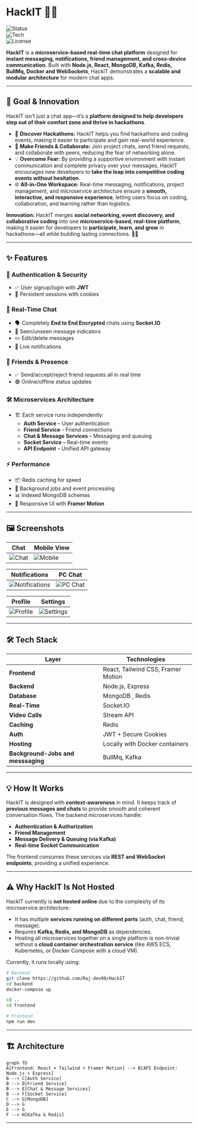# HackIT 🚀💬

![Status](https://img.shields.io/badge/Status-Development-orange)  
![Tech](https://img.shields.io/badge/Tech-React%20%7C%20Node.js%20%7C%20MongoDB%20%7C%20Kafka%20%7C%20Socket.IO-blue)  
![License](https://img.shields.io/badge/License-MIT-yellow)  

**HackIT** is a **microservice-based real-time chat platform** designed for **instant messaging, notifications, friend management, and cross-device communication**. Built with **Node.js, React, MongoDB, Kafka, Redis, BullMq, Docker and WebSockets**, HackIT demonstrates a **scalable and modular architecture** for modern chat apps.  

---

## 🎯 Goal & Innovation  

HackIT isn’t just a chat app—it’s a **platform designed to help developers step out of their comfort zone and thrive in hackathons**.  

- 🚀 **Discover Hackathons:** HackIT helps you find hackathons and coding events, making it easier to participate and gain real-world experience.  
- 🤝 **Make Friends & Collaborate:** Join project chats, send friend requests, and collaborate with peers, reducing the fear of networking alone.  
- 💡 **Overcome Fear:** By providing a supportive environment with instant communication and complete privacy over your messages, HackIT encourages new developers to **take the leap into competitive coding events without hesitation**.  
- 🌐 **All-in-One Workspace:** Real-time messaging, notifications, project management, and microservice architecture ensure a **smooth, interactive, and responsive experience**, letting users focus on coding, collaboration, and learning rather than logistics.  

**Innovation:** HackIT merges **social networking, event discovery, and collaborative coding** into one **microservice-based, real-time platform**, making it easier for developers to **participate, learn, and grow** in hackathons—all while building lasting connections. 💬✨

---

## ✨ Features  

### 🔐 Authentication & Security  
- ✅ User signup/login with **JWT**  
- 🔄 Persistent sessions with cookies  

### 💬 Real-Time Chat  
- 🗣️ Completely **End to End Encrypted** chats using **Socket.IO**  
- 👀 Seen/unseen message indicators  
- ✏️ Edit/delete messages  
- 🔔 Live notifications  

### 👥 Friends & Presence  
- ✅ Send/accept/reject friend requests all in real time
- 🟢 Online/offline status updates  

### 🛠 Microservices Architecture  
- 🏗 Each service runs independently:  
  - **Auth Service** – User authentication  
  - **Friend Service** – Friend connections  
  - **Chat & Message Services** – Messaging and queuing  
  - **Socket Service** – Real-time events  
  - **API Endpoint** – Unified API gateway  

### ⚡ Performance  
- 📦 Redis caching for speed  
- 🔄 Background jobs and event processing  
- 📊 Indexed MongoDB schemas  
- 🎨 Responsive UI with **Framer Motion**  

---

## 🖼️ Screenshots

| Chat | Mobile View |
|------|------------|
| ![Chat](frontend/public/chat.png) | ![Mobile](frontend/public/mobile.png) |

| Notifications | PC Chat |
|---------------|---------|
| ![Notifications](frontend/public/notifications.png) | ![PC Chat](frontend/public/pcChat.png) |

| Profile | Settings |
|---------|---------|
| ![Profile](frontend/public/profile.png) | ![Settings](frontend/public/settings.png) |

---

## 🛠 Tech Stack  

| Layer           | Technologies                                      |
| --------------- | ------------------------------------------------- |
| **Frontend**    | React, Tailwind CSS, Framer Motion               |
| **Backend**     | Node.js, Express                                 |
| **Database**    | MongoDB , Redis                                        |
| **Real-Time**   | Socket.IO                                        |
| **Video Calls** | Stream API                                       |
| **Caching**     | Redis                                            |
| **Auth**        | JWT + Secure Cookies                             |
| **Hosting**     | Locally with Docker containers                                           |
| **Background-Jobs and messsaging**   | BullMq, Kafka                      |
---

## 💡 How It Works

HackIT is designed with **context-awareness** in mind. It keeps track of **previous messages and chats** to provide smooth and coherent conversation flows. The backend microservices handle:

- **Authentication & Authorization**  
- **Friend Management**  
- **Message Delivery & Queuing (via Kafka)**  
- **Real-time Socket Communication**  

The frontend consumes these services via **REST and WebSocket endpoints**, providing a unified experience.

---

## ⚠️ Why HackIT Is Not Hosted

HackIT currently is **not hosted online** due to the complexity of its microservice architecture:

- It has multiple **services running on different ports** (auth, chat, friend, message).  
- Requires **Kafka, Redis, and MongoDB** as dependencies.  
- Hosting all microservices together on a single platform is non-trivial without a **cloud container orchestration service** (like AWS ECS, Kubernetes, or Docker Compose with a cloud VM).  

Currently, it runs locally using:

```bash
# Backend
git clone https://github.com/Raj-dev08/HackIT
cd backend
docker-compose up

cd ..
cd frontend

# Frontend
npm run dev

```

--- 

## 🏗 Architecture  
```mermaid
graph TD
A[Frontend: React + Tailwind + Framer Motion] --> B[API Endpoint: Node.js + Express]
B --> C[Auth Service]
B --> D[Friend Service]
B --> E[Chat & Message Services]
B --> F[Socket Service]
C --> G[MongoDB]
D --> G
E --> G
F --> H[Kafka & Redis]
```

---
